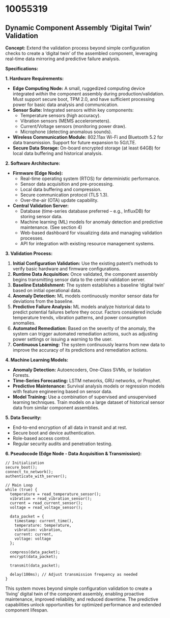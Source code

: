 # 10055319

## Dynamic Component Assembly ‘Digital Twin’ Validation

**Concept:** Extend the validation process beyond simple configuration checks to create a ‘digital twin’ of the assembled component, leveraging real-time data mirroring and predictive failure analysis. 

**Specifications:**

**1. Hardware Requirements:**

*   **Edge Computing Node:** A small, ruggedized computing device integrated *within* the component assembly during production/validation.  Must support secure boot, TPM 2.0, and have sufficient processing power for basic data analysis and communication.
*   **Sensor Suite:** Integrated sensors within key components:
    *   Temperature sensors (high accuracy).
    *   Vibration sensors (MEMS accelerometers).
    *   Current/Voltage sensors (monitoring power draw).
    *   Microphone (detecting anomalous sounds).
*   **Wireless Communication Module:** 802.11ax Wi-Fi and Bluetooth 5.2 for data transmission.  Support for future expansion to 5G/LTE.
*   **Secure Data Storage:**  On-board encrypted storage (at least 64GB) for local data buffering and historical analysis.

**2. Software Architecture:**

*   **Firmware (Edge Node):**
    *   Real-time operating system (RTOS) for deterministic performance.
    *   Sensor data acquisition and pre-processing.
    *   Local data buffering and compression.
    *   Secure communication protocol (TLS 1.3).
    *   Over-the-air (OTA) update capability.
*   **Central Validation Server:**
    *   Database (time-series database preferred – e.g., InfluxDB) for storing sensor data.
    *   Machine learning (ML) models for anomaly detection and predictive maintenance.  (See section 4)
    *   Web-based dashboard for visualizing data and managing validation processes.
    *   API for integration with existing resource management systems.

**3. Validation Process:**

1.  **Initial Configuration Validation:**  Use the existing patent’s methods to verify basic hardware and firmware configurations.
2.  **Runtime Data Acquisition:**  Once validated, the component assembly begins transmitting sensor data to the central validation server.
3.  **Baseline Establishment:** The system establishes a baseline ‘digital twin’ based on initial operational data.
4.  **Anomaly Detection:** ML models continuously monitor sensor data for deviations from the baseline.
5.  **Predictive Failure Analysis:** ML models analyze historical data to predict potential failures before they occur.  Factors considered include temperature trends, vibration patterns, and power consumption anomalies.
6.  **Automated Remediation:**  Based on the severity of the anomaly, the system can trigger automated remediation actions, such as adjusting power settings or issuing a warning to the user.
7.  **Continuous Learning:** The system continuously learns from new data to improve the accuracy of its predictions and remediation actions.

**4. Machine Learning Models:**

*   **Anomaly Detection:**  Autoencoders, One-Class SVMs, or Isolation Forests.
*   **Time-Series Forecasting:**  LSTM networks, GRU networks, or Prophet.
*   **Predictive Maintenance:**  Survival analysis models or regression models with feature engineering based on sensor data.
*   **Model Training:** Use a combination of supervised and unsupervised learning techniques.  Train models on a large dataset of historical sensor data from similar component assemblies.

**5. Data Security:**

*   End-to-end encryption of all data in transit and at rest.
*   Secure boot and device authentication.
*   Role-based access control.
*   Regular security audits and penetration testing.

**6. Pseudocode (Edge Node - Data Acquisition & Transmission):**

```
// Initialization
secure_boot();
connect_to_network();
authenticate_with_server();

// Main Loop
while (true) {
  temperature = read_temperature_sensor();
  vibration = read_vibration_sensor();
  current = read_current_sensor();
  voltage = read_voltage_sensor();

  data_packet = {
    timestamp: current_time(),
    temperature: temperature,
    vibration: vibration,
    current: current,
    voltage: voltage
  };

  compress(data_packet);
  encrypt(data_packet);

  transmit(data_packet);

  delay(100ms); // Adjust transmission frequency as needed
}
```

This system moves beyond simple configuration validation to create a ‘living’ digital twin of the component assembly, enabling proactive maintenance, improved reliability, and reduced downtime. The predictive capabilities unlock opportunities for optimized performance and extended component lifespan.